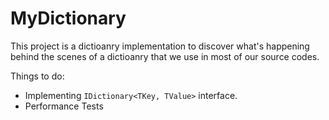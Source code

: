 # MyDictionary
This project is a dictioanry implementation to discover what's happening behind the scenes of a dictioanry that we use in most of our source codes.

Things to do: 
 - Implementing `IDictionary<TKey, TValue>` interface.
 - Performance Tests


